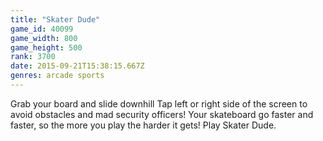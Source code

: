 ```yaml
---
title: "Skater Dude"
game_id: 40099
game_width: 800
game_height: 500
rank: 3700
date: 2015-09-21T15:38:15.667Z
genres: arcade sports
---
```

Grab your board and slide downhill Tap left or right side of the screen to avoid obstacles and mad security officers! 
Your skateboard go faster and faster, so the more you play the harder it gets! Play Skater Dude.